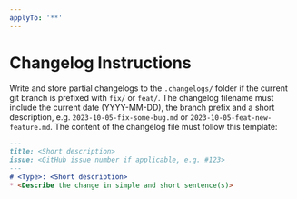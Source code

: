 ```yaml
---
applyTo: '**'
---
```

# Changelog Instructions
Write and store partial changelogs to the `.changelogs/` folder if the current git branch is prefixed with `fix/` or `feat/`.
The changelog filename must include the current date (YYYY-MM-DD), the branch prefix and a short description, e.g. `2023-10-05-fix-some-bug.md` or `2023-10-05-feat-new-feature.md`.
The content of the changelog file must follow this template:

```markdown
--- 
title: <Short description>
issue: <GitHub issue number if applicable, e.g. #123>
---
# <Type>: <Short description>
* <Describe the change in simple and short sentence(s)>